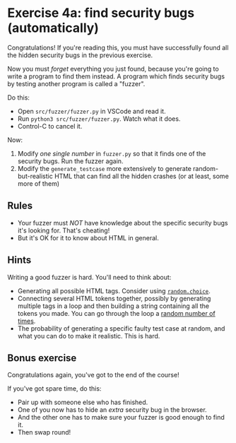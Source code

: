 # Exercise 4a: find security bugs (automatically)

Congratulations! If you're reading this, you must have successfully found all
the hidden security bugs in the previous exercise.

Now you must *forget* everything you just found, because you're going to write
a program to find them instead. A program which finds security bugs by testing
another program is called a "fuzzer".

Do this:

* Open `src/fuzzer/fuzzer.py` in VSCode and read it.
* Run `python3 src/fuzzer/fuzzer.py`. Watch what it does.
* Control-C to cancel it.

Now:

1. Modify *one single number* in `fuzzer.py` so that it finds one
   of the security bugs. Run the fuzzer again.
2. Modify the `generate_testcase` more extensively to generate random-
   but-realistic HTML that can find all the hidden crashes (or at least,
   some more of them)

## Rules

* Your fuzzer must *NOT* have knowledge about the specific security bugs
  it's looking for. That's cheating!
* But it's OK for it to know about HTML in general.

## Hints

Writing a good fuzzer is hard. You'll need to think about:

* Generating all possible HTML tags. Consider using [`random.choice`](https://docs.python.org/3/library/random.html#random.choice).
* Connecting several HTML tokens together, possibly by generating multiple tags in a loop
  and then building a string containing all the tokens you made. You can go through
  the loop a [random number of times](https://docs.python.org/3/library/random.html#random.choice).
* The probability of generating a specific faulty test case at random, and what you can do
  to make it realistic. This is hard.

## Bonus exercise

Congratulations again, you've got to the end of the course!

If you've got spare time, do this:

* Pair up with someone else who has finished.
* One of you now has to hide an *extra* security bug in the browser.
* And the other one has to make sure your fuzzer is good enough to find it.
* Then swap round!
